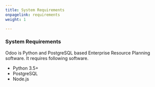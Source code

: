 ```yaml
---
title: System Requirements
onpagelink: requirements
weight: 1

---
```


### **System Requirements**

Odoo is Python and PostgreSQL based Enterprise Resource Planning software. It requires following software.

- Python 3.5+
- PostgreSQL
- Node.js
